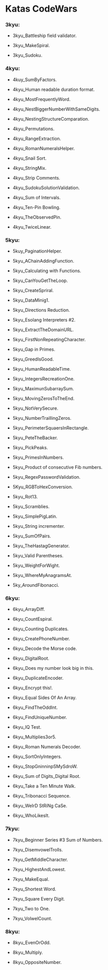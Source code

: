 # Katas CodeWars


### 3kyu:
- 3kyu_Battleship field validator. 

- 3kyu_MakeSpiral. 

- 3kyu_Sudoku. 


### 4kyu:
- 4kuy_SumByFactors. 

- 4kyu_Human readable duration format. 

- 4kyu_MostFrequentlyWord. 

- 4kyu_NestBiggerNumberWithSameDigits. 

- 4kyu_NestingStructureComparation. 

- 4kyu_Permutations. 

- 4kyu_RangeExtraction. 

- 4kyu_RomanNumeralsHelper. 

- 4kyu_Snail Sort. 

- 4kyu_StringMix. 

- 4kyu_Strip Comments. 

- 4kyu_SudokuSolutionValidation. 

- 4kyu_Sum of Intervals. 

- 4kyu_Ten-Pin Bowling. 

- 4kyu_TheObservedPin. 

- 4kyu_TwiceLinear. 


### 5kyu:
- 5kuy_PaginationHelper. 

- 5kyu_AChainAddingFunction. 

- 5kyu_Calculating with Functions. 

- 5kyu_CanYouGetTheLoop. 

- 5kyu_CreateSpriral. 

- 5kyu_DataMinig1. 

- 5kyu_Directions Reduction. 

- 5kyu_Esolang Interpreters #2. 

- 5kyu_ExtractTheDomainURL. 

- 5kyu_FirstNonRepeatingCharacter. 

- 5kyu_Gap in Primes. 

- 5kyu_GreedIsGood. 

- 5kyu_HumanReadableTime. 

- 5kyu_IntegersRecreationOne. 

- 5kyu_MaximunSubarraySum. 

- 5kyu_MovingZerosToTheEnd. 

- 5kyu_NotVerySecure. 

- 5kyu_NumberTraillingZeros. 

- 5kyu_PerimeterSquaersInRectangle. 

- 5kyu_PeteTheBacker. 

- 5kyu_PickPeaks. 

- 5kyu_PrimesInNumbers. 

- 5kyu_Product of consecutive Fib numbers. 

- 5kyu_RegexPasswordValidation. 

- 5Kyu_RGBToHexConversion. 

- 5kyu_Rot13. 

- 5kyu_Scramblies. 

- 5kyu_SimplePigLatin. 

- 5kyu_String incrementer. 

- 5kyu_SumOfPairs. 

- 5kyu_TheHastagGenerator. 

- 5kyu_Valid Parentheses. 

- 5kyu_WeightForWight. 

- 5kyu_WhereMyAnagramsAt. 

- 5ky_AroundFibonacci. 


### 6kyu:
- 6kyu_ArrayDiff. 

- 6kyu_CountEspiral. 

- 6kyu_Counting Duplicates. 

- 6kyu_CreatePhoneNumber. 

- 6kyu_Decode the Morse code. 

- 6kyu_DigitalRoot. 

- 6kyu_Does my number look big in this. 

- 6kyu_DuplicateEncoder. 

- 6kyu_Encrypt this!. 

- 6kyu_Equal Sides Of An Array. 

- 6kyu_FindTheOddInt. 

- 6kyu_FindUniqueNumber. 

- 6kyu_IQ Test. 

- 6kyu_Multiplies3or5. 

- 6kyu_Roman Numerals Decoder. 

- 6kyu_SortOnlyIntegers. 

- 6kyu_StopGninninpSMySdroW. 

- 6kyu_Sum of Digits_Digital Root. 

- 6kyu_Take a Ten Minute Walk. 

- 6kyu_Tribonacci Sequence. 

- 6kyu_WeIrD StRiNg CaSe. 

- 6kyu_WhoLikesIt. 


### 7kyu:
- 7kyu_Beginner Series #3 Sum of Numbers. 

- 7kyu_DisemvowelTrolls. 

- 7kyu_GetMiddleCharacter. 

- 7kyu_HighestAndLowest. 

- 7kyu_MakeEqual. 

- 7kyu_Shortest Word. 

- 7kyu_Square Every Digit. 

- 7kyu_Two to One. 

- 7kyu_VolwelCount. 


### 8kyu:
- 8kyu_EvenOrOdd. 

- 8kyu_Multiply. 

- 8kyu_OppositeNumber. 

